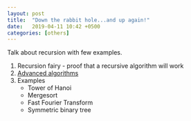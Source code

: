 ```yaml
---
layout: post
title:  "Down the rabbit hole...and up again!"
date:   2019-04-11 10:42 +0500
categories: [others]
---
```

Talk about recursion with few examples.

1. Recursion fairy - proof that a recursive algorithm will work
2. [Advanced algorithms](https://www.youtube.com/playlist?list=PLbuogVdPnkCrkejCvb521NnFJ6KaVKeY2)
3. Examples
    - Tower of Hanoi
    - Mergesort
    - Fast Fourier Transform
    - Symmetric binary tree


